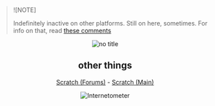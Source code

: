 

> ![NOTE]
>
> Indefinitely inactive on other platforms. Still on here, sometimes. For info on that, read [these comments](https://scratch.mit.edu/users/Zydrolic/#comments-307902149)
<div align=center>
<img src="https://github.com/OneShot-Niko/OneShot-Niko/assets/150537842/72da0cdc-7b6b-4536-8759-1db6db7428bd" alt="no title">
<h2>other things</h2>
<p><a href="https://scratch.mit.edu/users/Zydrolic/">Scratch (Forums)</a> - <a href="https://scratch.mit.edu/users/OneShotNik0/">Scratch (Main)</a></p>
<img src="http://internetometer.com/image/50029.png" alt="Internetometer">
